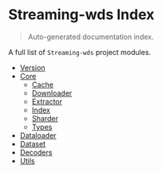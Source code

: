 # Streaming-wds Index

> Auto-generated documentation index.

A full list of `Streaming-wds` project modules.

- [Version](./_version.md#version)
- [Core](core/index.md#core)
    - [Cache](core/cache.md#cache)
    - [Downloader](core/downloader.md#downloader)
    - [Extractor](core/extractor.md#extractor)
    - [Index](core/index.md#index)
    - [Sharder](core/sharder.md#sharder)
    - [Types](core/types.md#types)
- [Dataloader](./dataloader.md#dataloader)
- [Dataset](./dataset.md#dataset)
- [Decoders](./decoders.md#decoders)
- [Utils](./utils.md#utils)
